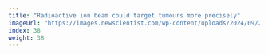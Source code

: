 ```yaml
---
title: "Radioactive ion beam could target tumours more precisely"
imageUrl: "https://images.newscientist.com/wp-content/uploads/2024/09/27154313/SEI_223408368.jpg?width=788"
index: 38
weight: 38
---
```

